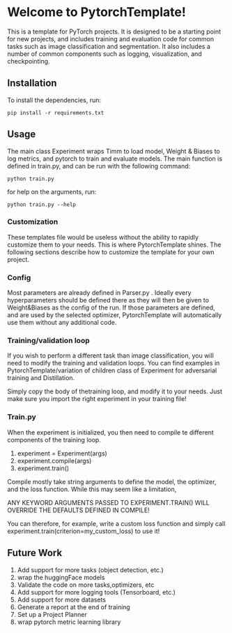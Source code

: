 # Welcome to PytorchTemplate!

This is a template for PyTorch projects. It is designed to be a starting point for new projects, and includes training and evaluation code for common tasks such as image classification and segmentation. It also includes a number of common components such as logging, visualization, and checkpointing.

## Installation

To install the dependencies, run:

```pip install -r requirements.txt ```

## Usage

The main class Experiment wraps Timm to load model, Weight & Biases to log metrics, 
and pytorch to train and evaluate models. The main function is defined in train.py, and can be run with the following command:
 ```
python train.py 
 ```
for help on the arguments, run:
 ```
python train.py --help
 ```

### Customization 

These templates file would be useless without the ability to rapidly customize them to your needs. This is where PytorchTemplate shines.
The following sections describe how to customize the template for your own project.


### Config

Most parameters are already defined in Parser.py . Ideally every hyperparameters should be defined there as they will then be given 
to Weight&Biases as the config of the run. If those parameters are defined, and are used by the selected optimizer, PytorchTemplate will
automatically use them without any additional code.


### Training/validation loop

If you wish to perform a different task than image classification, you will need to modify the training and validation loops.
You can find examples in PytorchTemplate/variation of children class of Experiment for adversarial training and Distillation.

Simply copy the body of thetraining loop, and modify it to your needs. Just make sure you import the right experiment in your training file!

### Train.py

When the experiment is initialized, you then need to compile te different components of the training loop.


1. experiment = Experiment(args)
2. experiment.compile(args)
3. experiment.train()


Compile mostly take string arguments to define the model, the optimizer, and the loss function. While this may seem like a limitation,

ANY KEYWORD ARGUMENTS PASSED TO EXPERIMENT.TRAIN() WILL OVERRIDE THE DEFAULTS DEFINED IN COMPILE!

You can therefore, for example, write a custom loss function and simply call experiment.train(criterion=my_custom_loss) to use it!


## Future Work 

1.  Add support for more tasks (object detection, etc.)
2.  wrap the huggingFace models
3.  Validate the code on more tasks,optimizers, etc
4.  Add support for more logging tools (Tensorboard, etc.)
5.  Add support for more datasets
6.  Generate a report at the end of training
7.  Set up a Project Planner
8.  wrap pytorch metric learning library